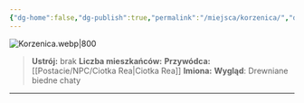 ```yaml
---
{"dg-home":false,"dg-publish":true,"permalink":"/miejsca/korzenica/","dgPassFrontmatter":true}
---
```


![Korzenica.webp|800](/img/user/Vault/Grafiki/Lore/Korzenica.webp)

> **Ustrój:** brak
> **Liczba mieszkańców:** 
> **Przywódca:** [[Postacie/NPC/Ciotka Rea\|Ciotka Rea]]
> **Imiona:** 
> **Wygląd**: Drewniane biedne chaty

---

